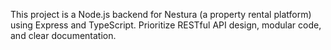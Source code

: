<!-- Use this file to provide workspace-specific custom instructions to Copilot. For more details, visit https://code.visualstudio.com/docs/copilot/copilot-customization#_use-a-githubcopilotinstructionsmd-file -->

This project is a Node.js backend for Nestura (a property rental platform) using Express and TypeScript. Prioritize RESTful API design, modular code, and clear documentation.
